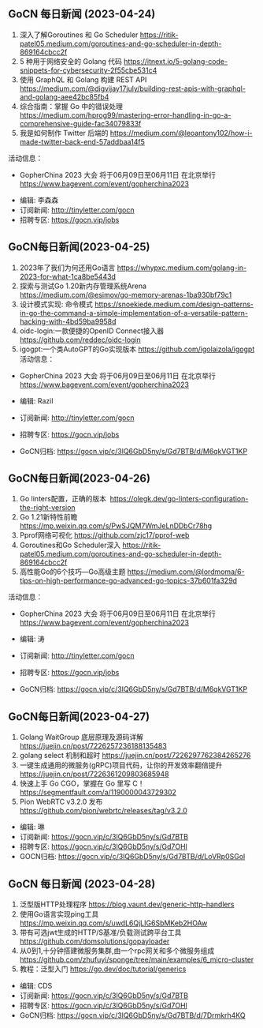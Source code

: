 
## GoCN 每日新闻 (2023-04-24)
1. 深入了解Goroutines 和 Go Scheduler https://ritik-patel05.medium.com/goroutines-and-go-scheduler-in-depth-869164cbcc2f
2. 5 种用于网络安全的 Golang 代码 https://itnext.io/5-golang-code-snippets-for-cybersecurity-2f55cbe531c4
3. 使用 GraphQL 和 Golang 构建 REST API https://medium.com/@digvijay17july/building-rest-apis-with-graphql-and-golang-aee42bc85fb4
4. 综合指南：掌握 Go 中的错误处理 https://medium.com/hprog99/mastering-error-handling-in-go-a-comprehensive-guide-fac34079833f 
5. 我是如何制作 Twitter 后端的 https://medium.com/@leoantony102/how-i-made-twitter-back-end-57addbaa14f5


活动信息：
* GopherChina 2023 大会 将于06月09日至06月11日 在北京举行 <https://www.bagevent.com/event/gopherchina2023>

- 编辑: 李森森
- 订阅新闻: http://tinyletter.com/gocn
- 招聘专区: https://gocn.vip/jobs


## GoCN每日新闻(2023-04-25)

1. 2023年了我们为何还用Go语言 https://whypxc.medium.com/golang-in-2023-for-what-1ca8be5443d
2. 探索与测试Go 1.20新内存管理系统Arena https://medium.com/@esimov/go-memory-arenas-1ba930bf79c1
3. 设计模式实现: 命令模式 https://snoekiede.medium.com/design-patterns-in-go-the-command-a-simple-implementation-of-a-versatile-pattern-hacking-with-4bd59ba9958d
4. oidc-login:一款便捷的OpenID Connect接入器 https://github.com/reddec/oidc-login
5. igogpt:一个类AutoGPT的Go实现版本 https://github.com/igolaizola/igogpt
活动信息：
* GopherChina 2023 大会 将于06月09日至06月11日 在北京举行 <https://www.bagevent.com/event/gopherchina2023>

* 编辑: Razil
* 订阅新闻: http://tinyletter.com/gocn
* 招聘专区: https://gocn.vip/jobs
* GoCN归档: https://gocn.vip/c/3lQ6GbD5ny/s/Gd7BTB/d/M6qkVGT1KP

## GoCN每日新闻(2023-04-26)

1. Go linters配置，正确的版本  https://olegk.dev/go-linters-configuration-the-right-version
2. Go 1.21新特性前瞻 https://mp.weixin.qq.com/s/PwSJQM7WmJeLnDDbCr78hg
3. Pprof网络可视化 https://github.com/zjc17/pprof-web
4. Goroutines和Go Scheduler深入 https://ritik-patel05.medium.com/goroutines-and-go-scheduler-in-depth-869164cbcc2f
5. 高性能Go的6个技巧—Go高级主题 https://medium.com/@lordmoma/6-tips-on-high-performance-go-advanced-go-topics-37b601fa329d

活动信息：
* GopherChina 2023 大会 将于06月09日至06月11日 在北京举行 <https://www.bagevent.com/event/gopherchina2023>

* 编辑: 涛
* 订阅新闻: http://tinyletter.com/gocn
* 招聘专区: https://gocn.vip/jobs
* GoCN归档: https://gocn.vip/c/3lQ6GbD5ny/s/Gd7BTB/d/M6qkVGT1KP

## GoCN每日新闻(2023-04-27)

1. Golang WaitGroup 底层原理及源码详解 https://juejin.cn/post/7226257236188135483
2. golang select 机制和超时 https://juejin.cn/post/7226297762384265276
3. 一键生成通用的微服务(gRPC)项目代码，让你的开发效率翻倍提升 https://juejin.cn/post/7226361209803685948
4. 快速上手 Go CGO，掌握在 Go 里写 C！ https://segmentfault.com/a/1190000043729302
5. Pion WebRTC v3.2.0 发布 https://github.com/pion/webrtc/releases/tag/v3.2.0

- 编辑: 琳
- 订阅新闻: https://gocn.vip/c/3lQ6GbD5ny/s/Gd7BTB
- 招聘专区: https://gocn.vip/c/3lQ6GbD5ny/s/Gd7OHl
- GOCN归档: https://gocn.vip/c/3lQ6GbD5ny/s/Gd7BTB/d/LoVRp0SGol

## GoCN 每日新闻 (2023-04-28)

1. 泛型版HTTP处理程序 https://blog.vaunt.dev/generic-http-handlers 
2. 使用Go语言实现ping工具 https://mp.weixin.qq.com/s/uwdL6QjLIG6SbMKeb2HOAw 
3. 带有可选jwt生成的HTTP/S基准/负载测试跨平台工具 https://github.com/domsolutions/gopayloader 
4. 从0到1,十分钟搭建微服务集群,由一个rpc网关和多个微服务组成  https://github.com/zhufuyi/sponge/tree/main/examples/6_micro-cluster 
5. 教程：泛型入门 https://go.dev/doc/tutorial/generics 

* 编辑: CDS
* 订阅新闻: https://gocn.vip/c/3lQ6GbD5ny/s/Gd7BTB
* 招聘专区: https://gocn.vip/c/3lQ6GbD5ny/s/Gd7OHl
* GoCN归档: https://gocn.vip/c/3lQ6GbD5ny/s/Gd7BTB/d/7Drmkrh4KQ

